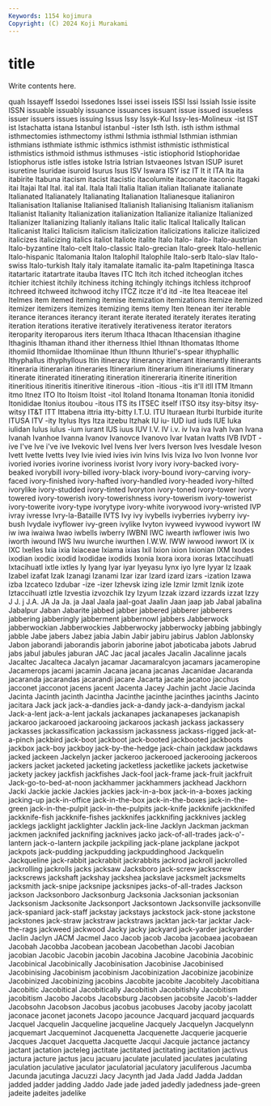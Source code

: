 ```yaml
---
Keywords: 1154 kojimura
Copyright: (C) 2024 Koji Murakami
---
```


# title

Write contents here.



quah
Issayeff Issedoi Issedones Issei issei isseis ISSI Issi Issiah Issie
issite ISSN issuable issuably issuance issuances issuant issue issued issueless
issuer issuers issues issuing Issus Issy Issyk-Kul Issy-les-Molineux -ist IST
ist Istachatta istana Istanbul istanbul -ister Isth Isth. isth isthm
isthmal isthmectomies isthmectomy isthmi Isthmia isthmial Isthmian isthmian isthmians isthmiate
isthmic isthmics isthmist isthmistic isthmistical isthmistics isthmoid isthmus isthmuses -istic
istiophorid Istiophoridae Istiophorus istle istles istoke Istria Istrian Istvaeones Istvan
ISUP isuret isuretine Isuridae isuroid Isurus Isus ISV Iswara ISY
isz IT It it ITA Ita ita itabirite Itabuna itacism
itacist itacistic itacolumite itaconate itaconic Itagaki itai Itajai Ital Ital.
ital ital. Itala Itali Italia Italian italian Italianate italianate Italianated
Italianately Italianating Italianation Italianesque italianiron Italianisation Italianise Italianised Italianish Italianising
Italianism italianism Italianist Italianity Italianization italianization Italianize italianize Italianized Italianizer
Italianizing Italianly italians Italic italic Italical Italically Italican Italicanist Italici
Italicism italicism italicization italicizations italicize italicized italicizes italicizing italics italiot
Italiote italite Italo Italo- italo- Italo-austrian Italo-byzantine Italo-celt Italo-classic Italo-grecian
Italo-greek Italo-hellenic Italo-hispanic Italomania Italon Italophil Italophile Italo-serb Italo-slav Italo-swiss
Italo-turkish Italy italy itamalate itamalic ita-palm Itapetininga Itasca itatartaric itatartrate
itauba Itaves ITC Itch itch itched itcheoglan itches itchier itchiest
itchily itchiness itching itchingly itchings itchless itchproof itchreed itchweed itchwood
itchy ITCZ itcze it'd itd -ite Itea Iteaceae itel Itelmes
item itemed iteming itemise itemization itemizations itemize itemized itemizer itemizers
itemizes itemizing items itemy Iten Itenean iter iterable iterance iterances
iterancy iterant iterate iterated iterately iterates iterating iteration iterations iterative
iteratively iterativeness iterator iterators iteroparity iteroparous iters iterum Ithaca Ithacan
Ithacensian ithagine Ithaginis Ithaman ithand ither itherness Ithiel Ithnan Ithomatas
Ithome ithomiid Ithomiidae Ithomiinae Ithun Ithunn Ithuriel's-spear ithyphallic Ithyphallus ithyphyllous
Itin itineracy itinerancy itinerant itinerantly itinerants itineraria itinerarian itineraries Itinerarium
itinerarium itinerariums itinerary itinerate itinerated itinerating itineration itinereraria itinerite itinerition
itineritious itineritis itineritive itinerous -ition -itious -itis it'll itll ITM
Itmann itmo Itnez ITO Ito Itoism Itoist -itol Itoland Itonama
Itonaman Itonia itonidid Itonididae Itonius itoubou -itous ITS its ITSEC
itself ITSO itsy itsy-bitsy itsy-witsy IT&T ITT Ittabena ittria itty-bitty
I.T.U. ITU Ituraean Iturbi Iturbide iturite ITUSA ITV -ity Itylus
Itys Itza itzebu Itzhak IU iu- IUD iud iuds IUE
Iuka iulidan Iulus iulus -ium iurant IUS iuus IUV I.V.
IV i.v. iv Iva iva Ivah Ivan Ivana Ivanah Ivanhoe
Ivanna Ivanov Ivanovce Ivanovo Ivar Ivatan Ivatts IVB IVDT -ive
I've Ive i've ive Ivekovic Ivel Ivens Iver Ivers Iverson
Ives Ivesdale Iveson Ivett Ivette Ivetts Ivey Ivie ivied ivies
ivin Ivins Ivis Iviza Ivo Ivon Ivonne Ivor ivoried ivories
ivorine ivoriness ivorist Ivory ivory ivory-backed ivory-beaked ivorybill ivory-billed ivory-black
ivory-bound ivory-carving ivory-faced ivory-finished ivory-hafted ivory-handled ivory-headed ivory-hilted ivorylike ivory-studded
ivory-tinted Ivoryton ivory-toned ivory-tower ivory-towered ivory-towerish ivory-towerishness ivory-towerism ivory-towerist ivory-towerite
ivory-type ivorytype ivory-white ivorywood ivory-wristed IVP ivray ivresse Ivry-la-Bataille IVTS
Ivy ivy ivybells ivyberries ivyberry ivy-bush Ivydale ivyflower ivy-green ivylike
Ivyton ivyweed ivywood ivywort IW iw iwa iwaiwa Iwao iwbells
iwberry IWBNI IWC iwearth iwflower iwis Iwo iworth iwound IWS
Iwu iwurche iwurthen I.W.W. IWW iwwood iwwort IX ix IXC
Ixelles Ixia ixia Ixiaceae Ixiama ixias Ixil Ixion ixion Ixionian
IXM Ixodes ixodian ixodic ixodid Ixodidae ixodids Ixonia Ixora ixora
ixoras Ixtaccihuatl Ixtacihuatl ixtle ixtles Iy Iyang Iyar iyar Iyeyasu
Iynx iyo Iyre Iyyar Iz Izaak Izabel izafat Izak Izanagi
Izanami Izar izar Izard izard izars -ization Izawa izba Izcateco
Izdubar -ize -izer Izhevsk izing izle Izmir Izmit Iznik izote
Iztaccihuatl iztle Izvestia izvozchik Izy Izyum Izzak izzard izzards izzat
Izzy J J. j J.A. JA Ja Ja. ja Jaal
Jaala jaal-goat Jaalin Jaan jaap jab Jabal jabalina Jabalpur Jaban
Jabarite jabbed jabber jabbered jabberer jabberers jabbering jabberingly jabberment jabbernowl
jabbers Jabberwock jabberwockian Jabberwockies Jabberwocky jabberwocky jabbing jabbingly jabble Jabe
jabers Jabez jabia Jabin Jabir jabiru jabirus Jablon Jablonsky Jabon
jaborandi jaborandis jaborin jaborine jabot jaboticaba jabots Jabrud jabs jabul
jabules jaburan JAC Jac jacal jacales Jacalin Jacalinne jacals Jacaltec
Jacalteca Jacalyn jacamar Jacamaralcyon jacamars jacameropine Jacamerops jacami jacamin Jacana
jacana jacanas Jacanidae Jacaranda jacaranda jacarandas jacarandi jacare Jacarta jacate
jacatoo jacchus jacconet jacconot jacens jacent Jacenta Jacey Jachin jacht
Jacie Jacinda Jacinta Jacinth jacinth Jacintha Jacinthe jacinthe jacinthes jacinths
Jacinto jacitara Jack jack jack-a-dandies jack-a-dandy jack-a-dandyism jackal Jack-a-lent jack-a-lent
jackals jackanapes jackanapeses jackanapish jackaroo jackarooed jackarooing jackaroos jackash jackass
jackassery jackasses jackassification jackassism jackassness jackass-rigged jack-at-a-pinch jackbird jack-boot jackboot
jack-booted jackbooted jackboots jackbox jack-boy jackboy jack-by-the-hedge jack-chain jackdaw jackdaws
jacked jackeen Jackelyn jacker jackeroo jackerooed jackerooing jackeroos jackers jacket
jacketed jacketing jacketless jacketlike jackets jacketwise jackety jackey jackfish jackfishes
Jack-fool jack-frame jack-fruit jackfruit Jack-go-to-bed-at-noon jackhammer jackhammers jackhead Jackhorn Jacki
Jackie jackie Jackies jackies jack-in-a-box jack-in-a-boxes jacking jacking-up jack-in-office jack-in-the-box
jack-in-the-boxes jack-in-the-green jack-in-the-pulpit jack-in-the-pulpits jack-knife jackknife jackknifed jackknife-fish jackknife-fishes jackknifes
jackknifing jackknives jackleg jacklegs jacklight jacklighter Jacklin jack-line Jacklyn Jackman
jackman jackmen jacknifed jacknifing jacknives jacko jack-of-all-trades jack-o'-lantern jack-o-lantern jackpile
jackpiling jack-plane jackplane jackpot jackpots jack-pudding jackpudding jackpuddinghood Jackquelin Jackqueline
jack-rabbit jackrabbit jackrabbits jackrod jackroll jackrolled jackrolling jackrolls jacks jacksaw
Jacksboro jack-screw jackscrew jackscrews jackshaft jackshay jackshea jackslave jacksmelt jacksmelts
jacksmith jack-snipe jacksnipe jacksnipes jacks-of-all-trades Jackson jackson Jacksonboro Jacksonburg Jacksonia
Jacksonian jacksonian Jacksonism Jacksonite Jacksonport Jacksontown Jacksonville jacksonville jack-spaniard jack-staff
jackstay jackstays jackstock jack-stone jackstone jackstones jack-straw jackstraw jackstraws jacktan
jack-tar jacktar Jack-the-rags jackweed jackwood Jacky jacky jackyard jack-yarder jackyarder
Jaclin Jaclyn JACM Jacmel Jaco Jacob jacob Jacoba jacobaea jacobaean
Jacobah Jacobba Jacobean jacobean Jacobethan Jacobi Jacobian jacobian Jacobic Jacobin
jacobin Jacobina Jacobine Jacobinia Jacobinic Jacobinical Jacobinically Jacobinisation Jacobinise Jacobinised
Jacobinising Jacobinism jacobinism Jacobinization Jacobinize jacobinize Jacobinized Jacobinizing jacobins Jacobite
jacobite Jacobitely Jacobitiana Jacobitic Jacobitical Jacobitically Jacobitish Jacobitishly Jacobitism jacobitism
Jacobo Jacobs Jacobsburg Jacobsen jacobsite Jacob's-ladder Jacobsohn Jacobson Jacobus jacobus
jacobuses Jacoby jacoby jacolatt jaconace jaconet jaconets Jacopo jacounce Jacquard
jacquard jacquards Jacquel Jacquelin Jacqueline jacqueline Jacquely Jacquelyn Jacquelynn jacquemart
Jacqueminot Jacquenetta Jacquenette Jacquerie jacquerie Jacques Jacquet Jacquetta Jacquette Jacqui
Jacquie jactance jactancy jactant jactation jacteleg jactitate jactitated jactitating jactitation
jactivus jactura jacture jactus jacu jacuaru jaculate jaculated jaculates jaculating
jaculation jaculative jaculator jaculatorial jaculatory jaculiferous Jacumba Jacunda jacutinga Jacuzzi
Jacy Jacynth jad Jada Jadd Jadda Jaddan jadded jadder jadding
Jaddo Jade jade jaded jadedly jadedness jade-green jadeite jadeites jadelike
